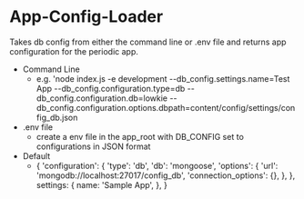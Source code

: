 # App-Config-Loader
Takes db config from either the command line or .env file and returns app configuration for the periodic app.
* Command Line
  * e.g. 'node index.js -e development --db_config.settings.name=Test App --db_config.configuration.type=db --db_config.configuration.db=lowkie --db_config.configuration.options.dbpath=content/config/settings/config_db.json
* .env file
  * create a env file in the app_root with DB_CONFIG set to configurations in JSON format
* Default
  * {
  'configuration': {
    'type': 'db',
    'db': 'mongoose',
    'options': {
      'url': 'mongodb://localhost:27017/config_db',
      'connection_options': {},
    },
  },
  settings: {
    name: 'Sample App',
  },
}
